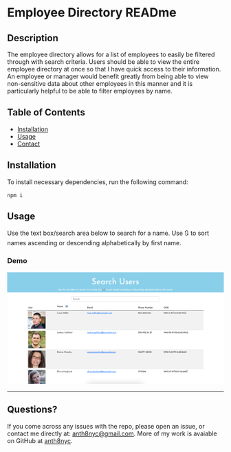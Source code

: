 
# Employee Directory READme


## Description
The employee directory allows for a list of employees to easily be filtered through with search criteria. Users should be able to view the entire employee directory at once so that I have quick access to their information. An employee or manager would benefit greatly from being able to view non-sensitive data about other employees in this manner and it is particularly helpful to be able to filter employees by name.

## Table of Contents
- [Installation](#installation)
- [Usage](#usage)
- [Contact](##questions?)

## Installation
To install necessary dependencies, run the following command:

    npm i

## Usage
Use the text box/search area below to search for a name. Use 🔃 to sort names ascending or descending alphabetically by first name.

### Demo
![User/Employee Directory Demo](./src/assets/userdirect.png)

---  


## Questions?
If you come across any issues with the repo, please open an issue, or contact me directly at: anth8nyc@gmail.com. More of my work is avaiable on GitHub at [anth8nyc](https://github.com/anth8nyc/).

